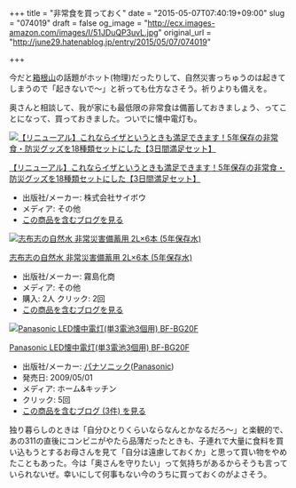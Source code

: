 +++
title = "非常食を買っておく"
date = "2015-05-07T07:40:19+09:00"
slug = "074019"
draft = false
og_image = "http://ecx.images-amazon.com/images/I/51JDuQP3uvL.jpg"
original_url = "http://june29.hatenablog.jp/entry/2015/05/07/074019"

+++

<p>今だと<a class="keyword" href="http://d.hatena.ne.jp/keyword/%C8%A2%BA%AC%BB%B3">箱根山</a>の話題がホット(物理)だったりして、自然災害っちゅうのは起きてしまうので「起きないで〜」と祈っても仕方なさそう。祈りよりも備えを。</p>
<p>奥さんと相談して、我が家にも最低限の非常食は備蓄しておきましょう、ってことになって、買っておきました。ついでに懐中電灯も。</p>
<p></p>
<div class="hatena-asin-detail">
<a href="http://www.amazon.co.jp/exec/obidos/ASIN/B00CR7WHJG/cameralady-22/"><img src="http://ecx.images-amazon.com/images/I/51JDuQP3uvL._SL160_.jpg" class="hatena-asin-detail-image" alt="【リニューアル】これならイザというときも満足できます！5年保存の非常食・防災グッズを18種類セットにした【3日間満足セット】" title="【リニューアル】これならイザというときも満足できます！5年保存の非常食・防災グッズを18種類セットにした【3日間満足セット】"></a><div class="hatena-asin-detail-info">
<p class="hatena-asin-detail-title"><a href="http://www.amazon.co.jp/exec/obidos/ASIN/B00CR7WHJG/cameralady-22/">【リニューアル】これならイザというときも満足できます！5年保存の非常食・防災グッズを18種類セットにした【3日間満足セット】</a></p>
<ul>
<li>
<span class="hatena-asin-detail-label">出版社/メーカー:</span> 株式会社サイボウ</li>
<li>
<span class="hatena-asin-detail-label">メディア:</span> その他</li>
<li><a href="http://d.hatena.ne.jp/asin/B00CR7WHJG/cameralady-22" target="_blank">この商品を含むブログを見る</a></li>
</ul>
</div>
<div class="hatena-asin-detail-foot"></div>
</div>
<p></p>
<div class="hatena-asin-detail">
<a href="http://www.amazon.co.jp/exec/obidos/ASIN/B004M87TKU/cameralady-22/"><img src="http://ecx.images-amazon.com/images/I/416DA43d6tL._SL160_.jpg" class="hatena-asin-detail-image" alt="志布志の自然水 非常災害備蓄用 2L×6本 (5年保存水)" title="志布志の自然水 非常災害備蓄用 2L×6本 (5年保存水)"></a><div class="hatena-asin-detail-info">
<p class="hatena-asin-detail-title"><a href="http://www.amazon.co.jp/exec/obidos/ASIN/B004M87TKU/cameralady-22/">志布志の自然水 非常災害備蓄用 2L×6本 (5年保存水)</a></p>
<ul>
<li>
<span class="hatena-asin-detail-label">出版社/メーカー:</span> 霧島化商</li>
<li>
<span class="hatena-asin-detail-label">メディア:</span> その他</li>
<li>
<span class="hatena-asin-detail-label">購入</span>: 2人 <span class="hatena-asin-detail-label">クリック</span>: 2回</li>
<li><a href="http://d.hatena.ne.jp/asin/B004M87TKU/cameralady-22" target="_blank">この商品を含むブログを見る</a></li>
</ul>
</div>
<div class="hatena-asin-detail-foot"></div>
</div>
<p></p>
<div class="hatena-asin-detail">
<a href="http://www.amazon.co.jp/exec/obidos/ASIN/B002I31UY2/cameralady-22/"><img src="http://ecx.images-amazon.com/images/I/31pAHzdGabL._SL160_.jpg" class="hatena-asin-detail-image" alt="Panasonic LED懐中電灯(単3電池3個用) BF-BG20F" title="Panasonic LED懐中電灯(単3電池3個用) BF-BG20F"></a><div class="hatena-asin-detail-info">
<p class="hatena-asin-detail-title"><a href="http://www.amazon.co.jp/exec/obidos/ASIN/B002I31UY2/cameralady-22/">Panasonic LED懐中電灯(単3電池3個用) BF-BG20F</a></p>
<ul>
<li>
<span class="hatena-asin-detail-label">出版社/メーカー:</span> <a class="keyword" href="http://d.hatena.ne.jp/keyword/%A5%D1%A5%CA%A5%BD%A5%CB%A5%C3%A5%AF">パナソニック</a>(<a class="keyword" href="http://d.hatena.ne.jp/keyword/Panasonic">Panasonic</a>)</li>
<li>
<span class="hatena-asin-detail-label">発売日:</span> 2009/05/01</li>
<li>
<span class="hatena-asin-detail-label">メディア:</span> ホーム&amp;キッチン</li>
<li> <span class="hatena-asin-detail-label">クリック</span>: 5回</li>
<li><a href="http://d.hatena.ne.jp/asin/B002I31UY2/cameralady-22" target="_blank">この商品を含むブログ (3件) を見る</a></li>
</ul>
</div>
<div class="hatena-asin-detail-foot"></div>
</div>
<p>独り暮らしのときは「自分ひとりくらいならなんとかなるだろ〜」と楽観的で、あの311の直後にコンビニがやたら品薄だったときも、子連れで大量に食料を買い込もうとするお母さんを見て「自分は遠慮しておくか」と思って買い物をやめたこともあった。今は「奥さんを守りたい」って気持ちがあるからそうも言っていられないぜ。幸いにして何事もない今のうちに買っておくのがよさそう。</p>
